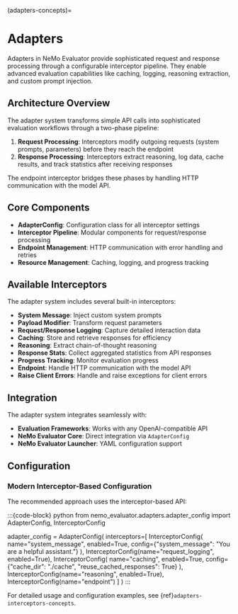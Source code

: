 (adapters-concepts)=
# Adapters

Adapters in NeMo Evaluator provide sophisticated request and response processing through a configurable interceptor pipeline. They enable advanced evaluation capabilities like caching, logging, reasoning extraction, and custom prompt injection.

## Architecture Overview

The adapter system transforms simple API calls into sophisticated evaluation workflows through a two-phase pipeline:

1. **Request Processing**: Interceptors modify outgoing requests (system prompts, parameters) before they reach the endpoint
2. **Response Processing**: Interceptors extract reasoning, log data, cache results, and track statistics after receiving responses

The endpoint interceptor bridges these phases by handling HTTP communication with the model API.

## Core Components

- **AdapterConfig**: Configuration class for all interceptor settings
- **Interceptor Pipeline**: Modular components for request/response processing
- **Endpoint Management**: HTTP communication with error handling and retries
- **Resource Management**: Caching, logging, and progress tracking

## Available Interceptors

The adapter system includes several built-in interceptors:

- **System Message**: Inject custom system prompts
- **Payload Modifier**: Transform request parameters
- **Request/Response Logging**: Capture detailed interaction data
- **Caching**: Store and retrieve responses for efficiency
- **Reasoning**: Extract chain-of-thought reasoning
- **Response Stats**: Collect aggregated statistics from API responses
- **Progress Tracking**: Monitor evaluation progress
- **Endpoint**: Handle HTTP communication with the model API
- **Raise Client Errors**: Handle and raise exceptions for client errors

## Integration

The adapter system integrates seamlessly with:

- **Evaluation Frameworks**: Works with any OpenAI-compatible API
- **NeMo Evaluator Core**: Direct integration via `AdapterConfig`
- **NeMo Evaluator Launcher**: YAML configuration support

## Configuration

### Modern Interceptor-Based Configuration

The recommended approach uses the interceptor-based API:

:::{code-block} python
from nemo_evaluator.adapters.adapter_config import AdapterConfig, InterceptorConfig

adapter_config = AdapterConfig(
    interceptors=[
        InterceptorConfig(
            name="system_message",
            enabled=True,
            config={"system_message": "You are a helpful assistant."}
        ),
        InterceptorConfig(name="request_logging", enabled=True),
        InterceptorConfig(
            name="caching",
            enabled=True,
            config={"cache_dir": "./cache", "reuse_cached_responses": True}
        ),
        InterceptorConfig(name="reasoning", enabled=True),
        InterceptorConfig(name="endpoint")
    ]
)
:::

For detailed usage and configuration examples, see {ref}`adapters-interceptors-concepts`.
